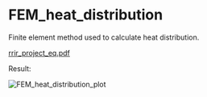 # FEM_heat_distribution

Finite element method used to calculate heat distribution.

[rrir_project_eq.pdf](https://github.com/wkazmierczak/FEM_heat_distribution/files/14418869/rrir_project_eq.pdf)

Result:
 
![FEM_heat_distribution_plot](https://github.com/wkazmierczak/FEM_heat_distribution/assets/119811949/88cfb5f8-b284-4c27-9864-d0e05a1fd643)
